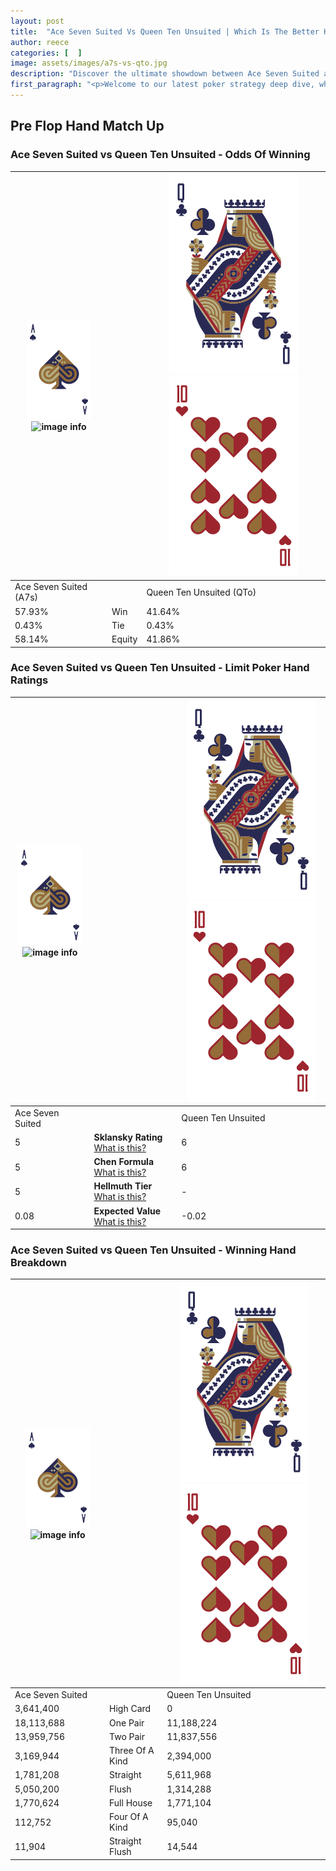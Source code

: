 ```yaml
---
layout: post
title:  "Ace Seven Suited Vs Queen Ten Unsuited | Which Is The Better Hand In Poker? A Complete Guide"
author: reece
categories: [  ]
image: assets/images/a7s-vs-qto.jpg
description: "Discover the ultimate showdown between Ace Seven Suited and Queen Ten Unsuited in poker! Uncover the odds, strategies, and scenarios where one hand triumphs over the other. Get ready to up your poker game with this thrilling analysis."
first_paragraph: "<p>Welcome to our latest poker strategy deep dive, where we're pitting two distinct hands against each other in a high-stakes showdown: Ace Seven Suited vs Queen Ten Unsuited.</p><p>In the dynamic world of poker, every decision counts, and knowing which hand holds the upper hand is key to your success at the table.</p><p>In this article, we'll dissect these two hands, explore the scenarios where one dominates the other, and equip you with the knowledge to make strategic choices that can tip the odds in your favor.</p><p>Get ready to unravel the intriguing dynamics of these poker hands and elevate your game to new heights.</p>"
---
```




[comment]: # (sp0)

## Pre Flop Hand Match Up

<div class="table hand-ratings" markdown="1"> 



### Ace Seven Suited vs Queen Ten Unsuited - Odds Of Winning


    
| ![image info](assets/images/hand1/A.png) ![image info](assets/images/hand1/7s.png) |  | ![image info](assets/images/hand2/Q.png) ![image info](assets/images/hand2/To.png) |
| -------- | -------- | -------- |
| Ace Seven Suited (A7s) |  | Queen Ten Unsuited (QTo) |
| 57.93% | Win | 41.64% |
| 0.43% | Tie | 0.43% |
| 58.14% | Equity | 41.86% |




[comment]: # (sp1)



### Ace Seven Suited vs Queen Ten Unsuited - Limit Poker Hand Ratings


    
| ![image info](assets/images/hand1/A.png) ![image info](assets/images/hand1/7s.png) |  | ![image info](assets/images/hand2/Q.png) ![image info](assets/images/hand2/To.png) |
| -------- | -------- | -------- |
| Ace Seven Suited |  | Queen Ten Unsuited |
| 5 | **Sklansky Rating** [What is this?](/sklansky-rating-explained) | 6 |
| 5 | **Chen Formula** [What is this?](/chen-formula-explained) | 6 |
| 5 | **Hellmuth Tier** [What is this?](/Hellmuth-tier-explained) | - |
| 0.08 | **Expected Value** [What is this?](/expected-value-explained) | -0.02 |




[comment]: # (sp2)



### Ace Seven Suited vs Queen Ten Unsuited - Winning Hand Breakdown


    
| ![image info](assets/images/hand1/A.png) ![image info](assets/images/hand1/7s.png) |  | ![image info](assets/images/hand2/Q.png) ![image info](assets/images/hand2/To.png) |
| -------- | -------- | -------- |
| Ace Seven Suited |  | Queen Ten Unsuited |
| 3,641,400 | High Card | 0 |
| 18,113,688 | One Pair | 11,188,224 |
| 13,959,756 | Two Pair | 11,837,556 |
| 3,169,944 | Three Of A Kind | 2,394,000 |
| 1,781,208 | Straight | 5,611,968 |
| 5,050,200 | Flush | 1,314,288 |
| 1,770,624 | Full House | 1,771,104 |
| 112,752 | Four Of A Kind | 95,040 |
| 11,904 | Straight Flush | 14,544 |




[comment]: # (sp3)



</div>

[comment]: # (sp4)



[comment]: # (sp5)

